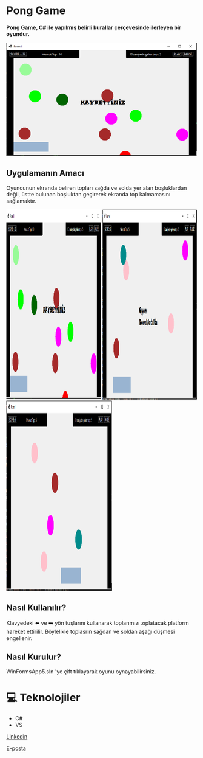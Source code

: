 #  Pong Game

<b>Pong Game, C# ile yapılmış belirli kurallar çerçevesinde ilerleyen bir oyundur.</b>

<img src="PongGamePics/pic1.PNG">


## Uygulamanın Amacı
Oyuncunun ekranda beliren topları sağda ve solda yer alan boşluklardan değil, üstte bulunan boşluktan geçirerek ekranda top kalmamasını sağlamaktır.

<img src="PongGamePics/pic1.PNG" width="250" height="500"> <img src="PongGamePics/pic2.PNG" width="250" height="500"> <img src="PongGamePics/pic3.PNG" width="280" height="500"> 

## Nasıl Kullanılır?
Klavyedeki ⬅️ ve ➡️ yön tuşlarını kullanarak toplarımızı zıplatacak platform hareket ettirilir. Böylelikle toplasrın sağdan ve soldan aşağı düşmesi engellenir.

## Nasıl Kurulur?
WinFormsApp5.sln 'ye çift tıklayarak oyunu oynayabilirsiniz.

 
# 💻 Teknolojiler 
- C# 
- VS











[Linkedin](https://www.linkedin.com/in/ahmet-mert-öz)

[E-posta](ahmetmertoz11@gmail.com)
